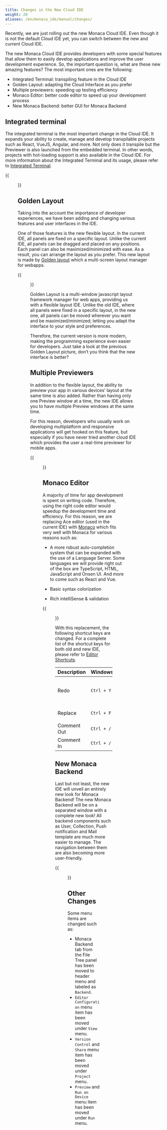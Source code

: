 ```yaml
---
title: Changes in the New Cloud IDE
weight: 20
aliases: /en/monaca_ide/manual/changes/
---
```

Recently, we are just rolling out the new Monaca Cloud IDE. Even though it is not the default Cloud IDE yet, you can switch between the new and current Cloud IDE. 

The new Monaca Cloud IDE provides developers with some special features that allow them to easily develop applications and improve the user development experience. So, the important question is, what are these new amazing features? The most important ones are the following:

- Integrated Terminal: transpiling feature in the Cloud IDE
- Golden Layout: adapting the Cloud Interface as you prefer
- Multiple previewers: speeding up testing efficiency
- Monaco Editor: better code editor to speed up your development process
- New Monaca Backend: better GUI for Monaca Backend

## Integrated terminal

The integrated terminal is the most important change in the Cloud IDE. It expands your ability to create, manage and develop transpilable projects such as React, VueJS, Angular, and more. Not only does it transpile but the Previewer is also launched from the embedded terminal. In other words, projects with hot-loading support is also available in the Cloud IDE. For more information about the Integrated Terminal and its usage, please refer to [Integrated Terminal](../terminal).

{{<figure src="/images/monaca_ide/manual/changes/terminal.png" >}}

## Golden Layout

Taking into the account the importance of developer experiences, we have been adding and changing various features and user interfaces in the IDE.

One of those features is the new flexible layout. In the current IDE, all panels are fixed on a specific layout. Unlike the current IDE, all panels can be dragged and placed on any positions. Each panel can also be maximized/minimized with ease. As a result, you can arrange the layout as you prefer. This new layout is made by [Golden layout](http://golden-layout.com/) which a multi-screen layout manager for webapps.

{{<figure src="/images/monaca_ide/manual/changes/1.png" >}}

Golden Layout is a multi-window javascript layout framework manager for web apps, providing us with a flexible layout IDE. Unlike the old IDE, where all panels were fixed in a specific layout, in the new one, all panels can be moved wherever you want and be maximized/minimized; letting you adapt the interface to your style and preferences.

Therefore, the current version is more modern, making the programming experience even easier for developers. Just take a look at the previous Golden Layout picture, don’t you think that the new interface is better?

## Multiple Previewers

In addition to the flexible layout, the ability to preview your app in various devices’ layout at the same time is also added. Rather than having only one Preview window at a time, the new IDE allows you to have multiple Preview windows at the same time. 

For this reason, developers who usually work on developing multiplatform and responsive applications will get hooked on this feature, but especially if you have never tried another cloud IDE which provides the user a real-time previewer for mobile apps.

{{<figure src="/images/monaca_ide/manual/changes/2.png">}}

## Monaco Editor

A majority of time for app development is spent on writing code. Therefore, using the right code editor would speedup the development time and efficiency. For this reason, we are replacing Ace editor (used in the current IDE) with [Monaco](https://microsoft.github.io/monaco-editor/) which fits very well with Monaca for various reasons such as:

- A more robust auto-completion system that can be expanded with the use of a Language Server. Some languages we will provide right out of the box are TypeScript, HTML, JavaScript and Onsen UI. And more to come such as React and Vue.

- Basic syntax colorization

- Rich intelliSense & validation

{{<figure src="/images/monaca_ide/manual/changes/3.png">}}

With this replacement, the following shortcut keys are changed. For a complete list of the shortcut keys for both old and new IDE, please refer to [Editor Shortcuts](../code_editor/editor/).

| Description |	Windows/Linux | Mac |
|-------------|---------------|-----|
| Redo | `Ctrl + Y` |	`Shift + Command + Z` or `Command + Y` |
| Replace |	`Ctrl + F` |	`Command + Alt + F` |
| Comment Out |	`Ctrl + /` |	`Command + /` |
| Comment In |	`Ctrl + /` |	`Command + /` |

## New Monaca Backend

Last but not least, the new IDE will unveil an entirely new look for Monaca Backend! The new Monaca Backend will be on a separated window with a complete new look! All backend components such as User, Collection, Push notification and Mail template are much more easier to manage. The navigation between them are also becoming more user-friendly.

{{<figure src="/images/monaca_ide/manual/changes/4.png">}}


## Other Changes

Some menu items are changed such as:

-   Monaca Backend tab from the File Tree panel has been moved to header menu and labeled as `Backend`.
-   `Editor Configuration` menu item has been moved under `View` menu.
-   `Version Control` and `Share` menu item has been moved under `Project` menu.
-   `Preview` and `Run on Device` menu item has been moved under `Run` menu.